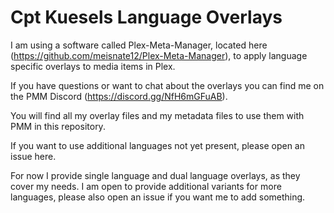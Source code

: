 # Cpt Kuesels Language Overlays
I am using a software called Plex-Meta-Manager, located here (https://github.com/meisnate12/Plex-Meta-Manager), to apply language specific overlays to media items in Plex.

If you have questions or want to chat about the overlays you can find me on the PMM Discord (https://discord.gg/NfH6mGFuAB).

You will find all my overlay files and my metadata files to use them with PMM in this repository.

If you want to use additional languages not yet present, please open an issue here.

For now I provide single language and dual language overlays, as they cover my needs. I am open to provide additional variants for more languages, please also open an issue if you want me to add something.

